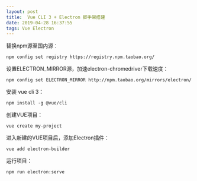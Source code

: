 ```yaml
---
layout: post
title:  Vue CLI 3 + Electron 脚手架搭建
date: 2019-04-28 16:37:55
tags: Vue Electron
---
```



替换npm源至国内源：

```
npm config set registry https://registry.npm.taobao.org/
```



设置ELECTRON_MIRROR源，加速electron-chromedriver下载速度：

```
npm config set ELECTRON_MIRROR http://npm.taobao.org/mirrors/electron/
```



安装 vue cli 3：

```
npm install -g @vue/cli
```



创建VUE项目：

```
vue create my-project
```



进入新建的VUE项目后，添加Electron插件：

```
vue add electron-builder
```



运行项目：

```
npm run electron:serve
```

